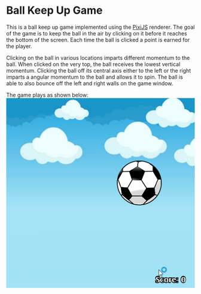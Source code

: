 # Ball Keep Up Game
This is a ball keep up game implemented using the [PixiJS](http://www.pixijs.com/) renderer. The goal of the game is to keep the ball in the air by clicking on it before it reaches the bottom of the screen. Each time the ball is clicked a point is earned for the player.  

Clicking on the ball in various locations imparts different momentum to the ball. When clicked on the very top, the ball receives the lowest vertical momentum. Clicking the ball off its central axis either to the left or the right imparts a angular momentum to the ball and allows it to spin. The ball is able to also bounce off the left and right walls on the game window.

The game plays as shown below:  
![Gameplay](/images/gameplay.gif)
